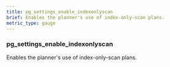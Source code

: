 ```yaml
---
title: pg_settings_enable_indexonlyscan
brief: Enables the planner's use of index-only-scan plans.
metric_type: gauge
---
```

### pg_settings_enable_indexonlyscan

Enables the planner's use of index-only-scan plans.